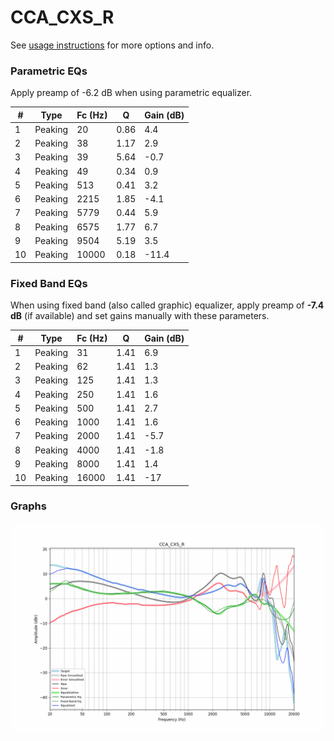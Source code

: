 # CCA_CXS_R
See [usage instructions](https://github.com/jaakkopasanen/AutoEq#usage) for more options and info.

### Parametric EQs
Apply preamp of -6.2 dB when using parametric equalizer.

|   # | Type    |   Fc (Hz) |    Q |   Gain (dB) |
|-----|---------|-----------|------|-------------|
|   1 | Peaking |        20 | 0.86 |         4.4 |
|   2 | Peaking |        38 | 1.17 |         2.9 |
|   3 | Peaking |        39 | 5.64 |        -0.7 |
|   4 | Peaking |        49 | 0.34 |         0.9 |
|   5 | Peaking |       513 | 0.41 |         3.2 |
|   6 | Peaking |      2215 | 1.85 |        -4.1 |
|   7 | Peaking |      5779 | 0.44 |         5.9 |
|   8 | Peaking |      6575 | 1.77 |         6.7 |
|   9 | Peaking |      9504 | 5.19 |         3.5 |
|  10 | Peaking |     10000 | 0.18 |       -11.4 |

### Fixed Band EQs
When using fixed band (also called graphic) equalizer, apply preamp of **-7.4 dB** (if available) and set gains manually with these parameters.

|   # | Type    |   Fc (Hz) |    Q |   Gain (dB) |
|-----|---------|-----------|------|-------------|
|   1 | Peaking |        31 | 1.41 |         6.9 |
|   2 | Peaking |        62 | 1.41 |         1.3 |
|   3 | Peaking |       125 | 1.41 |         1.3 |
|   4 | Peaking |       250 | 1.41 |         1.6 |
|   5 | Peaking |       500 | 1.41 |         2.7 |
|   6 | Peaking |      1000 | 1.41 |         1.6 |
|   7 | Peaking |      2000 | 1.41 |        -5.7 |
|   8 | Peaking |      4000 | 1.41 |        -1.8 |
|   9 | Peaking |      8000 | 1.41 |         1.4 |
|  10 | Peaking |     16000 | 1.41 |       -17   |

### Graphs
![](./CCA_CXS_R.png)
